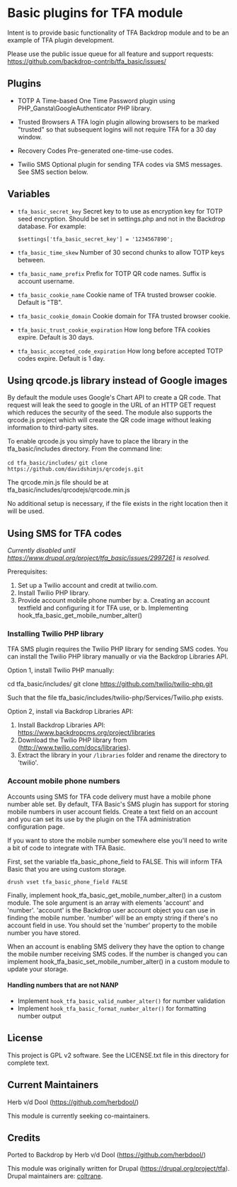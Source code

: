 # Basic plugins for TFA module

Intent is to provide basic functionality of TFA Backdrop module and to be an
example of TFA plugin development.

Please use the public issue queue for all feature and support requests:
https://github.com/backdrop-contrib/tfa_basic/issues/

## Plugins

* TOTP
 A Time-based One Time Password plugin using PHP_Gansta\GoogleAuthenticator
 PHP library.

* Trusted Browsers
 A TFA login plugin allowing browsers to be marked "trusted" so that subsequent
 logins will not require TFA for a 30 day window.

* Recovery Codes
 Pre-generated one-time-use codes.

* Twilio SMS
 Optional plugin for sending TFA codes via SMS messages. See SMS section below.

## Variables

* `tfa_basic_secret_key`
 Secret key to to use as encryption key for TOTP seed encryption. Should be set
 in settings.php and not in the Backdrop database. For example:

  `$settings['tfa_basic_secret_key'] = '1234567890';`

* `tfa_basic_time_skew`
 Number of 30 second chunks to allow TOTP keys between.

* `tfa_basic_name_prefix`
 Prefix for TOTP QR code names. Suffix is account username.

* `tfa_basic_cookie_name`
 Cookie name of TFA trusted browser cookie. Default is "TB".

* `tfa_basic_cookie_domain`
 Cookie domain for TFA trusted browser cookie.

* `tfa_basic_trust_cookie_expiration`
 How long before TFA cookies expire. Default is 30 days.

* `tfa_basic_accepted_code_expiration`
 How long before accepted TOTP codes expire. Default is 1 day.

## Using qrcode.js library instead of Google images

By default the module uses Google's Chart API to create a QR code. That request
will leak the seed to google in the URL of an HTTP GET request which reduces
the security of the seed. The module also supports the qrcode.js project which
will create the QR code image without leaking information to third-party sites.

To enable qrcode.js you simply have to place the library in the
tfa_basic/includes directory. From the command line:

  `cd tfa_basic/includes/`
  `git clone https://github.com/davidshimjs/qrcodejs.git`

The qrcode.min.js file should be at tfa_basic/includes/qrcodejs/qrcode.min.js

No additional setup is necessary, if the file exists in the right location then
it will be used.

## Using SMS for TFA codes

*Currently disabled until https://www.drupal.org/project/tfa_basic/issues/2997261
is resolved.*

Prerequisites:

 1. Set up a Twilio account and credit at twilio.com.
 2. Install Twilio PHP library.
 3. Provide account mobile phone number by:
   a. Creating an account textfield and configuring it for TFA use, or
   b. Implementing hook_tfa_basic_get_mobile_number_alter()

### Installing Twilio PHP library

TFA SMS plugin requires the Twilio PHP library for sending SMS codes. You can
install the Twilio PHP library manually or via the Backdrop Libraries API.

Option 1, install Twilio PHP manually:

  cd tfa_basic/includes/
  git clone https://github.com/twilio/twilio-php.git

Such that the file tfa_basic/includes/twilio-php/Services/Twilio.php exists.

Option 2, install via Backdrop Libraries API:

1. Install Backdrop Libraries API: https://www.backdropcms.org/project/libraries
2. Download the Twilio PHP library from (http://www.twilio.com/docs/libraries).
3. Extract the library in your `/libraries` folder and rename the
    directory to 'twilio'.

### Account mobile phone numbers

Accounts using SMS for TFA code delivery must have a mobile phone number able
set. By default, TFA Basic's SMS plugin has support for storing mobile numbers
in user account fields. Create a text field on an account and you can set its
use by the plugin on the TFA administration configuration page.

If you want to store the mobile number somewhere else you'll need to write a bit
of code to integrate with TFA Basic.

First, set the variable tfa_basic_phone_field to FALSE. This will inform TFA
Basic that you are using custom storage.

  `drush vset tfa_basic_phone_field FALSE`

Finally, implement hook_tfa_basic_get_mobile_number_alter() in a custom module.
The sole argument is an array with elements 'account' and 'number'. 'account' is
the Backdrop user account object you can use in finding the mobile number.
'number' will be an empty string if there's no account field in use. You should
set the 'number' property to the mobile number you have stored.

When an account is enabling SMS delivery they have the option to change the
mobile number receiving SMS codes. If the number is changed you can implement
hook_tfa_basic_set_mobile_number_alter() in a custom module to update your
storage.

#### Handling numbers that are not NANP

* Implement `hook_tfa_basic_valid_number_alter()` for number validation
* Implement `hook_tfa_basic_format_number_alter()` for formatting number output

## License

This project is GPL v2 software. See the LICENSE.txt file in this directory for complete text.

## Current Maintainers

Herb v/d Dool (https://github.com/herbdool/)

This module is currently seeking co-maintainers.

## Credits

Ported to Backdrop by Herb v/d Dool (https://github.com/herbdool/)

This module was originally written for Drupal (https://drupal.org/project/tfa). Drupal maintainers are: [coltrane](https://www.drupal.org/u/coltrane).